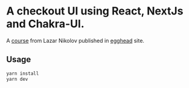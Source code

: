 # A checkout UI using React, NextJs and Chakra-UI.

A [course](https://egghead.io/courses/build-a-modern-user-interface-with-chakra-ui-fac68106) from Lazar Nikolov published in [egghead](https://egghead.io/) site.

## Usage

```bash
yarn install
yarn dev
```

